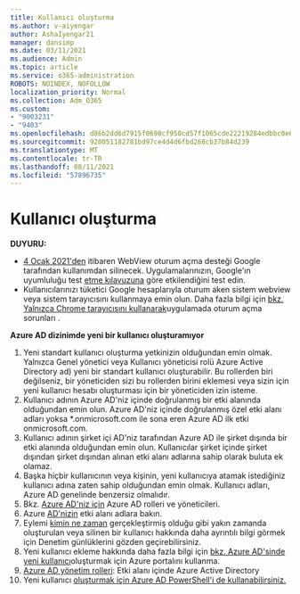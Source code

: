 ```yaml
---
title: Kullanıcı oluşturma
ms.author: v-aiyengar
author: AshaIyengar21
manager: dansimp
ms.date: 03/11/2021
ms.audience: Admin
ms.topic: article
ms.service: o365-administration
ROBOTS: NOINDEX, NOFOLLOW
localization_priority: Normal
ms.collection: Adm_O365
ms.custom:
- "9003231"
- "9403"
ms.openlocfilehash: d86b2dd6d7915f0698cf950cd57f1065cde22219284edbbc0e64f3a5e69ff252
ms.sourcegitcommit: 920051182781bd97ce4d4d6fbd268cb37b84d239
ms.translationtype: MT
ms.contentlocale: tr-TR
ms.lasthandoff: 08/11/2021
ms.locfileid: "57896735"
---
```

# <a name="create-user"></a>Kullanıcı oluşturma

**DUYURU:**

- [4 Ocak 2021'den](https://docs.microsoft.com/azure/active-directory/external-identities/google-federation#deprecation-of-webview-sign-in-support) itibaren WebView oturum açma desteği Google tarafından kullanımdan silinecek. Uygulamalarınızın, Google'ın uyumluluğu test [etme kılavuzuna](https://go.microsoft.com/fwlink/?linkid=2157323) göre etkilendiğini test edin.
- Kullanıcılarınızı tüketici Google hesaplarıyla oturum aken sistem webview veya sistem tarayıcısını kullanmaya emin olun. Daha fazla bilgi için [bkz. Yalnızca Chrome tarayıcısını kullanarak](https://docs.microsoft.com/office365/troubleshoot/miscellaneous/chrome-behavior-affects-applications)uygulamada oturum açma sorunları .

**Azure AD dizinimde yeni bir kullanıcı oluşturamıyor**

1. Yeni standart kullanıcı oluşturma yetkinizin olduğundan emin olmak. Yalnızca Genel yönetici veya Kullanıcı yöneticisi rolü Azure Active Directory ad) yeni bir standart kullanıcı oluşturabilir. Bu rollerden biri değilseniz, bir yöneticiden sizi bu rollerden birini eklemesi veya sizin için yeni kullanıcı hesabı oluşturması için bir yöneticiden izin isteme.
1. Kullanıcı adının Azure AD'niz içinde doğrulanmış bir etki alanında olduğundan emin olun. Azure AD'niz içinde doğrulanmış özel etki alanı adları yoksa *.onmicrosoft.com ile sona eren Azure AD ilk etki onmicrosoft.com.
1. Kullanıcı adının şirket içi AD'niz tarafından Azure AD ile şirket dışında bir etki alanında olduğundan emin olun. Kullanıcılar şirket içinde şirket dışından şirket dışından alınan etki alanı adlarına sahip olarak buluta ek olamaz.
1. Başka hiçbir kullanıcının veya kişinin, yeni kullanıcıya atamak istediğiniz kullanıcı adına zaten sahip olduğundan emin olmak. Kullanıcı adları, Azure AD genelinde benzersiz olmalıdır.
1. Bkz. [Azure AD'niz için](https://portal.azure.com/#blade/Microsoft_AAD_IAM/ActiveDirectoryMenuBlade/RolesAndAdministrators) Azure AD rolleri ve yöneticileri.
1. Azure [AD'nizin](https://portal.azure.com/#blade/Microsoft_AAD_IAM/ActiveDirectoryMenuBlade/RolesAndAdministrators) etki alanı adlara bakın.
1. Eylemi [kimin ne zaman](https://portal.azure.com/#blade/Microsoft_AAD_IAM/ActiveDirectoryMenuBlade/RolesAndAdministrators) gerçekleştirmiş olduğu gibi yakın zamanda oluşturulan veya silinen bir kullanıcı hakkında daha ayrıntılı bilgi görmek için Denetim günlüklerini gözden geçirebilirsiniz.
1. Yeni kullanıcı ekleme hakkında daha fazla bilgi için [bkz. Azure AD'sinde yeni kullanıcı](https://docs.microsoft.com/azure/active-directory/active-directory-users-create-azure-portal)oluşturmak için Azure portalını kullanma.
1. [Azure AD yönetim rolleri](https://docs.microsoft.com/azure/active-directory/active-directory-assign-admin-roles): Etki alanı içinde Azure Active Directory
1. Yeni kullanıcı [oluşturmak için Azure AD PowerShell'i de kullanabilirsiniz.](https://docs.microsoft.com/powershell/module/azuread/new-azureaduser?view=azureadps-2.0)
